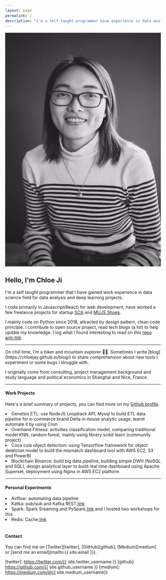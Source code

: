 ```yaml
---
layout: page
permalink: /
description: "I'm a self-taught programmer have experience in data analysis, deep learning. I like writing code and drinking coffee, and biking."
---
```


<div markdown="1" class="about">
<img src="/assets/chloe.jpeg" alt="{{ site.author }} profile pic" class="profile-pic" />

## Hello, I'm Chloe Ji 

<span class='firstletter'>I</span>'m a self taught programmer that I have gained work experience in data science field for data analysis and deep learning projects.<br/>

I code primarily in Javascript(React) for web development, have worked a few freelance projects for startup <a href='https://www.scachess.com/'>SCA</a> and <a href='https://www.mjus-shoes.com/'> MUJS Shoes</a>. <br/>

I mainly code on Python since 2018, attracted by design pattern, clean code principle. I contribute to open source project, read tech blogs (a lot) to help update my knowledge. I log what I found interesting to read on this <a href='https://github.com/Chloejay/anti-tldr'>repo anti-tldr</a>. 

<hr>
On chill time, I'm a biker and mountain explorer 🚴‍♀️. Sometimes I write [blog](https://chloejay.github.io/blog/) to share comprehension about new tools I experiment or some bugs I struggle with. 
<!-- so write to help myself to understand.  -->
<br/>

I originally come from consulting, project management background and study language and political economics in Shanghai and Nice, France. 
<hr>

#### Work Projects
Here's a brief summary of projects, you can find more on my <a href='https://github.com/Chloejay'>Github profile</a>.
<li>Genetsis ETL: use NodeJS Loopback API, Mysql to build ETL data pipeline for e-commerce brand Delta in-house analytic usage, learnt automate it by using Cron </li>
<li>Overhand Fitness: activities classification model, comparing traditional model KNN, random forest, mainly using library scikit learn (community project)</li>
<li>Coca cola object detection: using Tensorflow framework for object detetcion model to build the mismatch dashboard tool with AWS EC2, S3 and PowerBI</li>
<li>Blockchain Binance: build big data pipeline, building simple DWH (NoSQL and SQL), design analytical layer to build real time dashboard using Apache Superset, deployment using Nginx in AWS EC2 platform</li>
<hr>

#### Personal Experiments
<li>Airflow: automating data pipeline</li>
<li>Kafka: pub/sub and Kafka REST<a href='https://github.com/Chloejay/streampipe'> link</a></li>
<li>Spark: Spark Sreaming and PySpark<a href='https://github.com/Chloejay/dataplayground'> link</a> and I hosted two workshops for this.</li>
<li>Redis: Cache<a href='https://github.com/Chloejay/try_redis'> link</a></li> 
<br>

#### Contact
You can find me on [Twitter][twitter], [GitHub][github], [Medium][medium] or [send me an email](mailto:{{ site.email }}).

[twitter]: https://twitter.com/{{ site.twitter_username }}
[github]: https://github.com/{{ site.github_username }}
[medium]: https://medium.com/@{{ site.medium_username}} 

</div> 